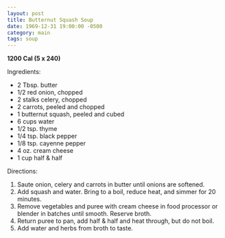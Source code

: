 ```yaml
---
layout: post
title: Butternut Squash Soup
date: 1969-12-31 19:00:00 -0500
category: main
tags: soup
---
```

<b>1200 Cal (5 x 240)</b>
<p>Ingredients:</p><ul>
<li>2 Tbsp.	butter</li>
<li>1/2	red onion, chopped</li>
<li>2	stalks celery, chopped</li>
<li>2	carrots, peeled and chopped</li>
<li>1	butternut squash, peeled and cubed</li>
<li>6 cups	water</li>
<li>1/2 tsp.	thyme</li>
<li>1/4 tsp.	black pepper</li>
<li>1/8 tsp.	cayenne pepper</li>
<li>4 oz.	cream cheese</li>
<li>1 cup	half & half</li>
</ul>
<p>Directions:</p>
<ol>
<li>Saute onion, celery and carrots in butter until onions are softened.</li>
<li>Add squash and water.  Bring to a boil, reduce heat, and simmer for 20 minutes.</li>
<li>Remove vegetables and puree with cream cheese in food processor or blender in batches until smooth.  Reserve broth.</li>
<li>Return puree to pan, add half & half and heat through, but do not boil.</li>
<li>Add water and herbs from broth to taste.</li>
</ol>
